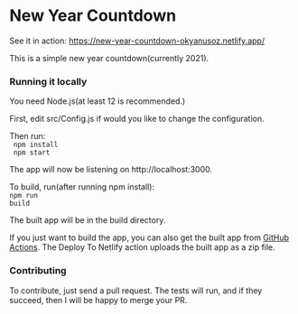 # New Year Countdown

See it in action: <a href="https://new-year-countdown-okyanusoz.netlify.app/">https://new-year-countdown-okyanusoz.netlify.app/</a>

This is a simple new year countdown(currently 2021).

<h3>Running it locally</h3>

You need Node.js(at least 12 is recommended.)

First, edit src/Config.js if would you like to change the configuration.

Then run:<br>
<code>
npm install
</code>
<br>
<code>
npm start
</code>

The app will now be listening on http://localhost:3000.

To build, run(after running npm install):<br>
<code>npm run build</code>

The built app will be in the build directory.

If you just want to build the app, you can also get the built app from <a href="https://github.com/okyanusoz/new-year-countdown/actions">GitHub Actions</a>. The Deploy To Netlify action uploads the built app as a zip file.

<h3>Contributing</h3>

To contribute, just send a pull request.
The tests will run, and if they succeed, then I will be happy to merge your PR.
